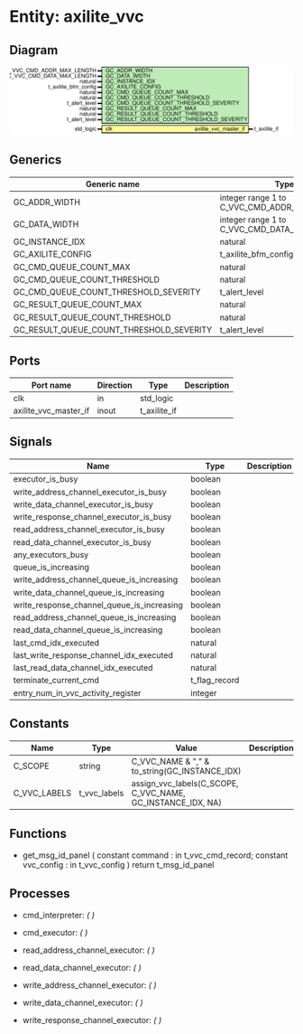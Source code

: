 # Entity: axilite_vvc
## Diagram
![Diagram](axilite_vvc.svg "Diagram")
## Generics
| Generic name                             | Type                                         | Value                        | Description |
| ---------------------------------------- | -------------------------------------------- | ---------------------------- | ----------- |
| GC_ADDR_WIDTH                            | integer range 1 to C_VVC_CMD_ADDR_MAX_LENGTH | 8                            |             |
| GC_DATA_WIDTH                            | integer range 1 to C_VVC_CMD_DATA_MAX_LENGTH | 32                           |             |
| GC_INSTANCE_IDX                          | natural                                      | 1                            |             |
| GC_AXILITE_CONFIG                        | t_axilite_bfm_config                         | C_AXILITE_BFM_CONFIG_DEFAULT |             |
| GC_CMD_QUEUE_COUNT_MAX                   | natural                                      | 1000                         |             |
| GC_CMD_QUEUE_COUNT_THRESHOLD             | natural                                      | 950                          |             |
| GC_CMD_QUEUE_COUNT_THRESHOLD_SEVERITY    | t_alert_level                                | WARNING                      |             |
| GC_RESULT_QUEUE_COUNT_MAX                | natural                                      | 1000                         |             |
| GC_RESULT_QUEUE_COUNT_THRESHOLD          | natural                                      | 950                          |             |
| GC_RESULT_QUEUE_COUNT_THRESHOLD_SEVERITY | t_alert_level                                | WARNING                      |             |
## Ports
| Port name             | Direction | Type         | Description |
| --------------------- | --------- | ------------ | ----------- |
| clk                   | in        | std_logic    |             |
| axilite_vvc_master_if | inout     | t_axilite_if |             |
## Signals
| Name                                       | Type          | Description |
| ------------------------------------------ | ------------- | ----------- |
| executor_is_busy                           | boolean       |             |
| write_address_channel_executor_is_busy     | boolean       |             |
| write_data_channel_executor_is_busy        | boolean       |             |
| write_response_channel_executor_is_busy    | boolean       |             |
| read_address_channel_executor_is_busy      | boolean       |             |
| read_data_channel_executor_is_busy         | boolean       |             |
| any_executors_busy                         | boolean       |             |
| queue_is_increasing                        | boolean       |             |
| write_address_channel_queue_is_increasing  | boolean       |             |
| write_data_channel_queue_is_increasing     | boolean       |             |
| write_response_channel_queue_is_increasing | boolean       |             |
| read_address_channel_queue_is_increasing   | boolean       |             |
| read_data_channel_queue_is_increasing      | boolean       |             |
| last_cmd_idx_executed                      | natural       |             |
| last_write_response_channel_idx_executed   | natural       |             |
| last_read_data_channel_idx_executed        | natural       |             |
| terminate_current_cmd                      | t_flag_record |             |
| entry_num_in_vvc_activity_register         | integer       |             |
## Constants
| Name         | Type         | Value                                                        | Description |
| ------------ | ------------ | ------------------------------------------------------------ | ----------- |
| C_SCOPE      | string       |  C_VVC_NAME & "," & to_string(GC_INSTANCE_IDX)               |             |
| C_VVC_LABELS | t_vvc_labels |  assign_vvc_labels(C_SCOPE, C_VVC_NAME, GC_INSTANCE_IDX, NA) |             |
## Functions
- get_msg_id_panel <font id="function_arguments">(    constant command    : in t_vvc_cmd_record;
    constant vvc_config : in t_vvc_config
  )</font> <font id="function_return">return t_msg_id_panel</font>
## Processes
- cmd_interpreter: _(  )_

- cmd_executor: _(  )_

- read_address_channel_executor: _(  )_

- read_data_channel_executor: _(  )_

- write_address_channel_executor: _(  )_

- write_data_channel_executor: _(  )_

- write_response_channel_executor: _(  )_

